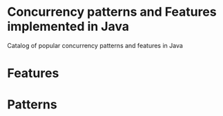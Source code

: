 # Concurrency patterns and Features implemented in Java

Catalog of popular concurrency patterns and features in Java

# Features



# Patterns